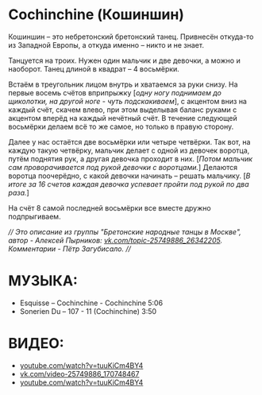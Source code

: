 Cochinchine (Кошиншин)
=========================

Кошиншин – это небретонский бретонский танец. Привнесён откуда-то из Западной Европы, а откуда именно – никто и не знает.

Танцуется на троих. Нужен один мальчик и две девочки, а можно и наоборот.
Танец длиной в квадрат – 4 восьмёрки.

Встаём в треугольник лицом внутрь и хватаемся за руки снизу. 
На первые восемь счётов вприпрыжку [_одну ногу поднимаем до щиколотки, на другой ноге - чуть подскакиваем_], с акцентом вниз на каждый счёт, скачем влево, при этом выделывая баланс руками с акцентом вперёд на каждый нечётный счёт. В течение следующей восьмёрки делаем всё то же самое, но только в правую сторону.

Далее у нас остаётся две восьмёрки или четыре четвёрки. Так вот, на каждую такую четвёрку, мальчик делает с одной из девочек воротца, путём поднятия рук, а другая девочка проходит в них. [_Потом мальчик сам проворачивается под рукой девочки с воротцами._] Делаются воротца поочерёдно, с какой девочки начинать – решать мальчику. [_В итоге за 16 счетов каждая девочка успевает пройти под рукой по два раза._]

На счёт 8 самой последней восьмёрки все вместе дружно подпрыгиваем.

_// Это описание из группы "Бретонские народные танцы в Москве", автор - Алексей Пырников: [vk.com/topic-25749886_26342205](https://vk.com/topic-25749886_26342205). Комментарии - Пётр Загубисало. //_

МУЗЫКА:
=======
- Esquisse – Cochinchine - Cochinchine 5:06
- Sonerien Du – 107 - 11 (Cochinchine) 3:50

ВИДЕО:
======
- [youtube.com/watch?v=tuuKiCm4BY4](https://www.youtube.com/watch?v=tuuKiCm4BY4)
- [vk.com/video-25749886_170748467](https://vk.com/video-25749886_170748467)
- [youtube.com/watch?v=tuuKiCm4BY4](https://www.youtube.com/watch?v=tuuKiCm4BY4)
